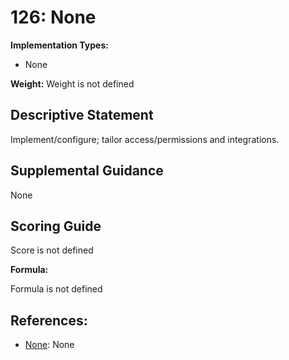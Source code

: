 # 126: None

**Implementation Types:**

- None

**Weight:** Weight is not defined

## Descriptive Statement

Implement/configure; tailor access/permissions and integrations.

## Supplemental Guidance

None

## Scoring Guide

Score is not defined

**Formula:**

Formula is not defined

## References:

- [None](None): None
